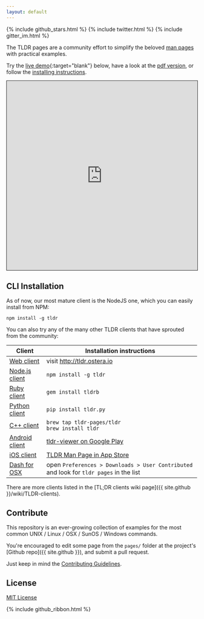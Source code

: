 ```yaml
---
layout: default
---
```


<p class="widgets">
  {% include github_stars.html %}
  {% include twitter.html %}
  {% include gitter_im.html %}
</p>

The TLDR pages are a community effort to simplify the beloved [man pages](https://en.wikipedia.org/wiki/Man_page) with practical examples.

Try the [live demo](http://tldr.ostera.io){:target="blank"} below, have a look at the [pdf version](/assets/tldr-book.pdf), or follow the [installing instructions](#cli-installation).

<iframe src="http://tldr.ostera.io/tar"
        width="100%"
        height="500px"
        style="border: 1px solid"
  ></iframe>

## CLI Installation

As of now, our most mature client is the NodeJS one, which you can easily install from NPM:

~~~
npm install -g tldr
~~~

You can also try any of the many other TLDR clients that have sprouted from the community:

Client | Installation instructions
-------|--------------------------
[Web client](https://github.com/ostera/tldr.jsx) | visit http://tldr.ostera.io
[Node.js client](https://github.com/tldr-pages/tldr-node-client) | ```npm install -g tldr```
[Ruby client](https://github.com/YellowApple/tldrb) | ```gem install tldrb```
[Python client](https://github.com/lord63/tldr.py) | ```pip install tldr.py```
[C++ client](https://github.com/tldr-pages/tldr-cpp-client) | ```brew tap tldr-pages/tldr``` <br> ```brew install tldr```
[Android client](https://github.com/gianasista/tldr-viewer) | [tldr-viewer on Google Play](https://play.google.com/store/apps/details?id=de.gianasista.tldr_viewer)
[iOS client](https://github.com/freesuraj/TLDR) | [TLDR Man Page in App Store](https://appsto.re/sg/IQ0-_.i)
[Dash for OSX](https://github.com/Moddus/tldr-python-dash-docset) | open `Preferences > Downloads > User Contributed` and look for `tldr pages` in the list

There are more clients listed in the [TL;DR clients wiki page]({{ site.github }}/wiki/TLDR-clients).

## Contribute

This repository is an ever-growing collection of examples for the most common UNIX / Linux / OSX / SunOS / Windows commands.

You're encouraged to edit some page from the `pages/` folder at the project's [Github repo]({{ site.github }}), and submit a pull request.

Just keep in mind the [Contributing Guidelines]({{site.github}}/blob/master/CONTRIBUTING.md).

## License

[MIT License]({{site.github}}/blob/master/LICENSE.md)

{% include github_ribbon.html %}
